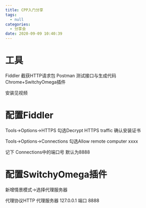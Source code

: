 ```yaml
---
title: CPP入门分享
tags:
  - null
categories:
  - 分享会
date: 2020-09-09 10:40:39
---
```


# 工具

Fiddler 截获HTTP请求包
Postman 测试接口与生成代码
Chrome+SwitchyOmega插件

安装见视频


# 配置Fiddler

Tools->Options->HTTPS 勾选Decrypt HTTPS traffic 确认安装证书

Tools->Options->Connections 勾选Allow remote computer xxxx

记下 Connections中的端口号 默认为8888

# 配置SwitchyOmega插件

新增情景模式->选择代理服务器

代理协议HTTP 代理服务器 127.0.0.1 端口 8888